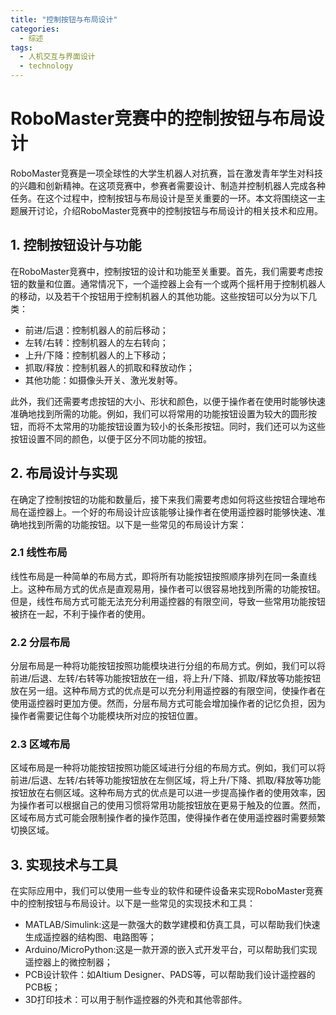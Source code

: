 ```yaml
---  
title: "控制按钮与布局设计"  
categories:  
  - 综述  
tags: 
  - 人机交互与界面设计 
  - technology  
---  
```


# RoboMaster竞赛中的控制按钮与布局设计

RoboMaster竞赛是一项全球性的大学生机器人对抗赛，旨在激发青年学生对科技的兴趣和创新精神。在这项竞赛中，参赛者需要设计、制造并控制机器人完成各种任务。在这个过程中，控制按钮与布局设计是至关重要的一环。本文将围绕这一主题展开讨论，介绍RoboMaster竞赛中的控制按钮与布局设计的相关技术和应用。

## 1. 控制按钮设计与功能

在RoboMaster竞赛中，控制按钮的设计和功能至关重要。首先，我们需要考虑按钮的数量和位置。通常情况下，一个遥控器上会有一个或两个摇杆用于控制机器人的移动，以及若干个按钮用于控制机器人的其他功能。这些按钮可以分为以下几类：

- 前进/后退：控制机器人的前后移动；
- 左转/右转：控制机器人的左右转向；
- 上升/下降：控制机器人的上下移动；
- 抓取/释放：控制机器人的抓取和释放动作；
- 其他功能：如摄像头开关、激光发射等。

此外，我们还需要考虑按钮的大小、形状和颜色，以便于操作者在使用时能够快速准确地找到所需的功能。例如，我们可以将常用的功能按钮设置为较大的圆形按钮，而将不太常用的功能按钮设置为较小的长条形按钮。同时，我们还可以为这些按钮设置不同的颜色，以便于区分不同功能的按钮。

## 2. 布局设计与实现

在确定了控制按钮的功能和数量后，接下来我们需要考虑如何将这些按钮合理地布局在遥控器上。一个好的布局设计应该能够让操作者在使用遥控器时能够快速、准确地找到所需的功能按钮。以下是一些常见的布局设计方案：

### 2.1 线性布局

线性布局是一种简单的布局方式，即将所有功能按钮按照顺序排列在同一条直线上。这种布局方式的优点是直观易用，操作者可以很容易地找到所需的功能按钮。但是，线性布局方式可能无法充分利用遥控器的有限空间，导致一些常用功能按钮被挤在一起，不利于操作者的使用。

### 2.2 分层布局

分层布局是一种将功能按钮按照功能模块进行分组的布局方式。例如，我们可以将前进/后退、左转/右转等功能按钮放在一组，将上升/下降、抓取/释放等功能按钮放在另一组。这种布局方式的优点是可以充分利用遥控器的有限空间，使操作者在使用遥控器时更加方便。然而，分层布局方式可能会增加操作者的记忆负担，因为操作者需要记住每个功能模块所对应的按钮位置。

### 2.3 区域布局

区域布局是一种将功能按钮按照功能区域进行分组的布局方式。例如，我们可以将前进/后退、左转/右转等功能按钮放在左侧区域，将上升/下降、抓取/释放等功能按钮放在右侧区域。这种布局方式的优点是可以进一步提高操作者的使用效率，因为操作者可以根据自己的使用习惯将常用功能按钮放在更易于触及的位置。然而，区域布局方式可能会限制操作者的操作范围，使得操作者在使用遥控器时需要频繁切换区域。

## 3. 实现技术与工具

在实际应用中，我们可以使用一些专业的软件和硬件设备来实现RoboMaster竞赛中的控制按钮与布局设计。以下是一些常见的实现技术和工具：

- MATLAB/Simulink:这是一款强大的数学建模和仿真工具，可以帮助我们快速生成遥控器的结构图、电路图等；
- Arduino/MicroPython:这是一款开源的嵌入式开发平台，可以帮助我们实现遥控器上的微控制器；
- PCB设计软件：如Altium Designer、PADS等，可以帮助我们设计遥控器的PCB板；
- 3D打印技术：可以用于制作遥控器的外壳和其他零部件。 
